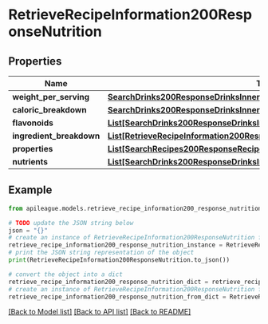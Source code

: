 # RetrieveRecipeInformation200ResponseNutrition


## Properties

Name | Type | Description | Notes
------------ | ------------- | ------------- | -------------
**weight_per_serving** | [**SearchDrinks200ResponseDrinksInnerNutritionWeightPerServing**](SearchDrinks200ResponseDrinksInnerNutritionWeightPerServing.md) |  | [optional] 
**caloric_breakdown** | [**SearchDrinks200ResponseDrinksInnerNutritionCaloricBreakdown**](SearchDrinks200ResponseDrinksInnerNutritionCaloricBreakdown.md) |  | [optional] 
**flavonoids** | [**List[SearchDrinks200ResponseDrinksInnerNutritionFlavonoidsInner]**](SearchDrinks200ResponseDrinksInnerNutritionFlavonoidsInner.md) |  | [optional] 
**ingredient_breakdown** | [**List[RetrieveRecipeInformation200ResponseNutritionIngredientBreakdownInner]**](RetrieveRecipeInformation200ResponseNutritionIngredientBreakdownInner.md) |  | [optional] 
**properties** | [**List[SearchRecipes200ResponseRecipesInnerNutritionNutrientsInner]**](SearchRecipes200ResponseRecipesInnerNutritionNutrientsInner.md) |  | [optional] 
**nutrients** | [**List[SearchDrinks200ResponseDrinksInnerNutritionNutrientsInner]**](SearchDrinks200ResponseDrinksInnerNutritionNutrientsInner.md) |  | [optional] 

## Example

```python
from apileague.models.retrieve_recipe_information200_response_nutrition import RetrieveRecipeInformation200ResponseNutrition

# TODO update the JSON string below
json = "{}"
# create an instance of RetrieveRecipeInformation200ResponseNutrition from a JSON string
retrieve_recipe_information200_response_nutrition_instance = RetrieveRecipeInformation200ResponseNutrition.from_json(json)
# print the JSON string representation of the object
print(RetrieveRecipeInformation200ResponseNutrition.to_json())

# convert the object into a dict
retrieve_recipe_information200_response_nutrition_dict = retrieve_recipe_information200_response_nutrition_instance.to_dict()
# create an instance of RetrieveRecipeInformation200ResponseNutrition from a dict
retrieve_recipe_information200_response_nutrition_from_dict = RetrieveRecipeInformation200ResponseNutrition.from_dict(retrieve_recipe_information200_response_nutrition_dict)
```
[[Back to Model list]](../README.md#documentation-for-models) [[Back to API list]](../README.md#documentation-for-api-endpoints) [[Back to README]](../README.md)


